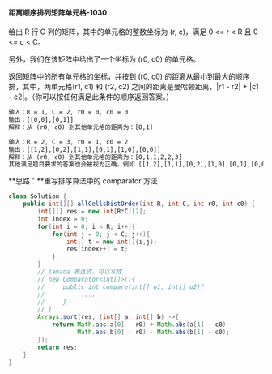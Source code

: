 #### 距离顺序排列矩阵单元格-1030

给出 R 行 C 列的矩阵，其中的单元格的整数坐标为 (r, c)，满足 0 <= r < R 且 0 <= c < C。

另外，我们在该矩阵中给出了一个坐标为 (r0, c0) 的单元格。

返回矩阵中的所有单元格的坐标，并按到 (r0, c0) 的距离从最小到最大的顺序排，其中，两单元格(r1, c1) 和 (r2, c2) 之间的距离是曼哈顿距离，|r1 - r2| + |c1 - c2|。（你可以按任何满足此条件的顺序返回答案。）

```html
输入：R = 1, C = 2, r0 = 0, c0 = 0
输出：[[0,0],[0,1]]
解释：从 (r0, c0) 到其他单元格的距离为：[0,1]

输入：R = 2, C = 3, r0 = 1, c0 = 2
输出：[[1,2],[0,2],[1,1],[0,1],[1,0],[0,0]]
解释：从 (r0, c0) 到其他单元格的距离为：[0,1,1,2,2,3]
其他满足题目要求的答案也会被视为正确，例如 [[1,2],[1,1],[0,2],[1,0],[0,1],[0,0]]。
```

**思路：**重写排序算法中的 comparator 方法

```java 
class Solution {
    public int[][] allCellsDistOrder(int R, int C, int r0, int c0) {
        int[][] res = new int[R*C][2];
        int index = 0;
        for(int i = 0; i < R; i++){
            for(int j = 0; j < C; j++){
                int[] t = new int[]{i,j};
                res[index++] = t;
            }
        }
        // lamada 表达式，可以写成 
        // new Comparator<int[]>(){
        //	   public int compare(int[] o1, int[] o2){
        // 			....
    	//	   }
    	// }
        Arrays.sort(res, (int[] a, int[] b) ->{		
            return Math.abs(a[0] - r0) + Math.abs(a[1] - c0) - 
                   Math.abs(b[0] - r0) - Math.abs(b[1] - c0);
        });
        return res;
    }  
}
```

